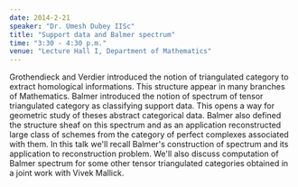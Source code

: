 ```yaml
---
date: 2014-2-21
speaker: "Dr. Umesh Dubey IISc"
title: "Support data and Balmer spectrum"
time: "3:30 - 4:30 p.m."
venue: "Lecture Hall I, Department of Mathematics"
---
```

Grothendieck and Verdier introduced the notion of triangulated
category to extract homological informations. This structure appear in
many branches of Mathematics. Balmer introduced the notion of spectrum of
tensor triangulated category as classifying support data. This opens a way
for geometric study of theses abstract categorical data. Balmer also
defined the structure sheaf on this spectrum and as an application
reconstructed large class of schemes from the category of perfect
complexes associated with them. In this talk we'll recall Balmer's
construction of spectrum and its application to reconstruction problem.
We'll also discuss computation of Balmer spectrum for some other tensor
triangulated categories obtained in a joint work with Vivek Mallick.
